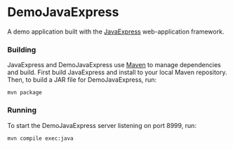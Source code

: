 # DemoJavaExpress

A demo application built with the [JavaExpress](https://github.com/ryanlaclair/JavaExpress) web-application framework.

### Building

JavaExpress and DemoJavaExpress use [Maven](https://maven.apache.org/) to manage dependencies and build. First build JavaExpress and install to your local Maven repository. Then, to build a JAR file for DemoJavaExpress, run:

```
mvn package
```

### Running

To start the DemoJavaExpress server listening on port 8999, run:

```
mvn compile exec:java
```
